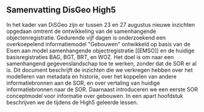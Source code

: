 ## Samenvatting DisGeo High5

In het kader van DiSGeo zijn er tussen 23 en 27 augustus nieuwe inzichten opgedaan omtrent de ontwikkeling van de samenhangende objectenregistratie. Gedurende vijf dagen is onderzoekend  een overkoepelend informatiemodel "Gebouwen" ontwikkeld op basis van de Eisen aan model samenhangende objectregistratie [[EMSO]] en de huidige basisregistraties BAG, BGT, BRT, en WOZ. Het doel is om naar een samenhangend gegevenslandschap toe te werken, zonder dat de SOR er al is. Dit document beschrijft de inzichten die we verkregen hebben over het modelleren van metadata en historie, over het koppelen van andere informatiebronnen aan de SOR, en over vertaling van huidige informatiebronnen naar de SOR. Daarnaast introduceren we een eerste SOR conceptmodel voor informatie over gebouwen. In een apart hoofdstuk beschrijven we de tijdens de High5 geleerde lessen.

